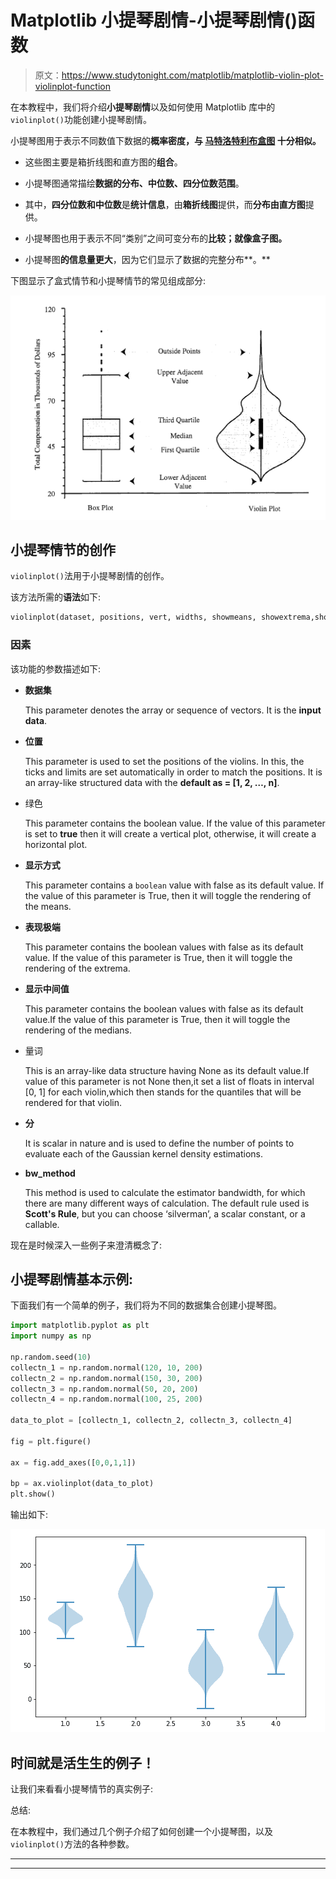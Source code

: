 # Matplotlib 小提琴剧情-小提琴剧情()函数

> 原文：<https://www.studytonight.com/matplotlib/matplotlib-violin-plot-violinplot-function>

在本教程中，我们将介绍**小提琴剧情**以及如何使用 Matplotlib 库中的`violinplot()`功能创建小提琴剧情。

小提琴图用于表示不同数值下数据的**概率密度，与 **[马特洛特利布盒图](https://www.studytonight.com/matplotlib/matplotlib-box-plot-boxplot-function)** 十分相似。**

*   这些图主要是箱折线图和直方图的**组合**。

*   小提琴图通常描绘**数据的分布、中位数、四分位数范围**。

*   其中，**四分位数和中位数**是**统计信息**，由**箱折线图**提供，而**分布由直方图**提供。

*   小提琴图也用于表示不同“类别”之间可变分布的**比较；就像盒子图。**

*   小提琴图**的信息量更大**，因为它们显示了数据的完整分布**。**

下图显示了盒式情节和小提琴情节的常见组成部分:

**![box plot and violin plot in matplotlib](img/223ea741a721c9504970bf2997bef4d7.png)**

## 小提琴情节的创作

`violinplot()`法用于小提琴剧情的创作。

该方法所需的**语法**如下:

```py
violinplot(dataset, positions, vert, widths, showmeans, showextrema,showmedians,quantiles,points=1, bw_method, *, data)
```

### 因素

该功能的参数描述如下:

*   **数据集**

    This parameter denotes the array or sequence of vectors. It is the **input data**.
*   **位置**

    This parameter is used to set the positions of the violins. In this, the ticks and limits are set automatically in order to match the positions. It is an array-like structured data with the **default as = [1, 2, …, n]**.
*   绿色

    This parameter contains the boolean value. If the value of this parameter is set to **true** then it will create a vertical plot, otherwise, it will create a horizontal plot.
*   **显示方式**

    This parameter contains a `boolean` value with false as its default value. If the value of this parameter is True, then it will toggle the rendering of the means.
*   **表现极端**

    This parameter contains the boolean values with false as its default value. If the value of this parameter is True, then it will toggle the rendering of the extrema.
*   **显示中间值**

    This parameter contains the boolean values with false as its default value.If the value of this parameter is True, then it will toggle the rendering of the medians.
*   量词

    This is an array-like data structure having None as its default value.If value of this parameter is not None then,it set a list of floats in interval [0, 1] for each violin,which then stands for the quantiles that will be rendered for that violin.
*   **分**

    It is scalar in nature and is used to define the number of points to evaluate each of the Gaussian kernel density estimations.
*   **bw_method**

    This method is used to calculate the estimator bandwidth, for which there are many different ways of calculation. The default rule used is **Scott's Rule**, but you can choose ‘silverman’, a scalar constant, or a callable.

现在是时候深入一些例子来澄清概念了:

## 小提琴剧情基本示例:

下面我们有一个简单的例子，我们将为不同的数据集合创建小提琴图。

```py
import matplotlib.pyplot as plt
import numpy as np

np.random.seed(10)
collectn_1 = np.random.normal(120, 10, 200)
collectn_2 = np.random.normal(150, 30, 200)
collectn_3 = np.random.normal(50, 20, 200)
collectn_4 = np.random.normal(100, 25, 200)

data_to_plot = [collectn_1, collectn_2, collectn_3, collectn_4]

fig = plt.figure()

ax = fig.add_axes([0,0,1,1])

bp = ax.violinplot(data_to_plot)
plt.show()
```

输出如下:

![violin plot example matplotlib](img/d32299ef91fa5b5acbb4db1d88f00a34.png)

## 时间就是活生生的例子！

让我们来看看小提琴情节的真实例子:

总结:

在本教程中，我们通过几个例子介绍了如何创建一个小提琴图，以及`violinplot()`方法的各种参数。

* * *

* * *